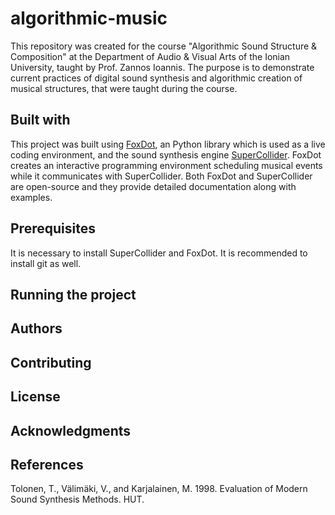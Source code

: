 # algorithmic-music

This repository was created for the course "Algorithmic Sound Structure & Composition" at the Department of Audio & Visual Arts of the Ionian University, taught by Prof. Zannos Ioannis. The purpose is to demonstrate current practices of digital sound synthesis and algorithmic creation of musical structures, that were taught during the course.

## Built with

This project was built using [FoxDot](https://foxdot.org/), an Python library which is used as a live coding environment, and the sound synthesis engine [SuperCollider](https://supercollider.github.io/). FoxDot creates an interactive programming environment scheduling musical events while it communicates with SuperCollider. Both FoxDot and SuperCollider are open-source and they provide detailed documentation along with examples.

## Prerequisites

It is necessary to install SuperCollider and FoxDot. It is recommended to install git as well.

## Running the project

## Authors

## Contributing

## License

## Acknowledgments

## References
Tolonen, T., Välimäki, V., and Karjalainen, M. 1998. Evaluation of Modern Sound Synthesis Methods. HUT.
